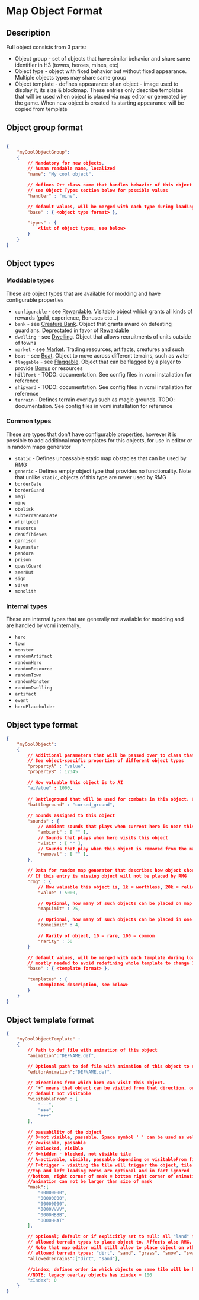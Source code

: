 # Map Object Format

## Description

Full object consists from 3 parts:

- Object group - set of objects that have similar behavior and share
    same identifier in H3 (towns, heroes, mines, etc)
- Object type - object with fixed behavior but without fixed
    appearance. Multiple objects types may share same group
- Object template - defines appearance of an object - image used to
    display it, its size & blockmap. These entries only describe
    templates that will be used when object is placed via map editor or
    generated by the game. When new object is created its starting
    appearance will be copied from template

## Object group format

```json

{
	"myCoolObjectGroup":
	{
		// Mandatory for new objects,
		// human readable name, localized 
		"name": "My cool object",

		// defines C++ class name that handles behavior of this object
		// see Object Types section below for possible values
		"handler" : "mine",

		// default values, will be merged with each type during loading
		"base" : { <object type format> },

		"types" : {
			<list of object types, see below>
		}
	}
}
```

## Object types

### Moddable types

These are object types that are available for modding and have configurable properties

- `configurable` - see [Rewardable](Map_Objects/Rewardable.md). Visitable object which grants all kinds of rewards (gold, experience, Bonuses etc...)
- `bank` - see [Creature Bank](Map_Objects/Creature_Bank.md). Object that grants award on defeating guardians. Deprectated in favor of [Rewardable](Map_Objects/Rewardable.md)
- `dwelling` - see [Dwelling](Map_Objects/Dwelling.md). Object that allows recruitments of units outside of towns
- `market` - see [Market](Map_Objects/Market.md). Trading resources, artifacts, creatures and such
- `boat` - see [Boat](Map_Objects/Boat.md). Object to move across different terrains, such as water
- `flaggable` - see [Flaggable](Map_Objects/Flaggable.md). Object that can be flagged by a player to provide [Bonus](Bonus_Format.md) or resources
- `hillFort` - TODO: documentation. See config files in vcmi installation for reference
- `shipyard` - TODO: documentation. See config files in vcmi installation for reference
- `terrain` - Defines terrain overlays such as magic grounds. TODO: documentation. See config files in vcmi installation for reference

### Common types

These are types that don't have configurable properties, however it is possible to add additional map templates for this objects, for use in editor or in random maps generator

- `static` - Defines unpassable static map obstacles that can be used by RMG
- `generic` - Defines empty object type that provides no functionality. Note that unlike `static`, objects of this type are never used by RMG
- `borderGate`
- `borderGuard`
- `magi`
- `mine`
- `obelisk`
- `subterraneanGate`
- `whirlpool`
- `resource`
- `denOfThieves`
- `garrison`
- `keymaster`
- `pandora`
- `prison`
- `questGuard`
- `seerHut`
- `sign`
- `siren`
- `monolith`

### Internal types

These are internal types that are generally not available for modding and are handled by vcmi internally.

- `hero`
- `town`
- `monster`
- `randomArtifact`
- `randomHero`
- `randomResource`
- `randomTown`
- `randomMonster`
- `randomDwelling`
- `artifact`
- `event`
- `heroPlaceholder`

## Object type format

```json
{
	"myCoolObject":
	{
		// Additional parameters that will be passed over to class that controls behavior of the object
		// See object-specific properties of different object types
		"propertyA" : "value",
		"propertyB" : 12345

		// How valuable this object is to AI
		"aiValue" : 1000,
		
		// Battleground that will be used for combats in this object. Overrides terrain this object was placed on
		"battleground" : "cursed_ground",
		
		// Sounds assigned to this object
		"sounds" : {
			// Ambient sounds that plays when current hero is near this object
			"ambient" : [ "" ],
			// Sounds that plays when hero visits this object
			"visit" : [ "" ],
			// Sounds that play when this object is removed from the map
			"removal" : [ "" ],
		},

		// Data for random map generator that describes how object should be placed.
		// If this entry is missing object will not be placed by RMG
		"rmg" : {
			// How valuable this object is, 1k = worthless, 20k = relic level
			"value" : 5000,

			// Optional, how many of such objects can be placed on map
			"mapLimit" : 25,

			// Optional, how many of such objects can be placed in one zone
			"zoneLimit" : 4,

			// Rarity of object, 10 = rare, 100 = common
			"rarity" : 50
		}

		// default values, will be merged with each template during loading
		// mostly needed to avoid redefining whole template to change 1-2 fields
		"base" : { <template format> },

		"templates" : {
			<templates description, see below>
		}
	}
}
```

## Object template format

```json
{
	"myCoolObjectTemplate" : 
	{
		// Path to def file with animation of this object
		"animation":"DEFNAME.def",

		// Optional path to def file with animation of this object to use in map editor
		"editorAnimation":"DEFNAME.def",

		// Directions from which hero can visit this object.
		// "+" means that object can be visited from that direction, or "-" othervice
		// default not visitable
		"visitableFrom" : [
			"---",
			"+++",
			"+++"
		],

		// passability of the object
		// 0=not visible, passable. Space symbol ' ' can be used as well
		// V=visible, passable
		// B=blocked, visible
		// H=hidden - blocked, not visible tile
		// A=activable, visible, passable depending on visitableFrom field
		// T=trigger - visiting the tile will trigger the object, tile is not visible (e.g. event)
		//top and left leading zeros are optional and in fact ignored
		//bottom, right corner of mask = bottom right corner of animation frame
		//animation can not be larger than size of mask
		"mask":[
			"00000000",
			"00000000",
			"00000000",
			"0000VVVV",
			"0000HBBB",
			"0000HHAT"
		],

		// optional; default or if explicitly set to null: all "land" terrains (e.g. not rock and not water)
		// allowed terrain types to place object to. Affects also RMG.
		// Note that map editor will still allow to place object on other terrains
		// allowed terrain types: "dirt", "sand", "grass", "snow", "swamp", "rough", "subterra", "lava", "water", "rock"
		"allowedTerrains":["dirt", "sand"],

		//zindex, defines order in which objects on same tile will be blit. optional, default is 0 
		//NOTE: legacy overlay objects has zindex = 100
		"zIndex": 0
	}
}
```
